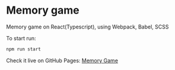 # Memory game

Memory game on React(Typescript), using Webpack, Babel, SCSS

To start run:

 ```js
npm run start 
```

Check it live on GitHub Pages: [Memory Game](https://dahkin.github.io/memory-game/)